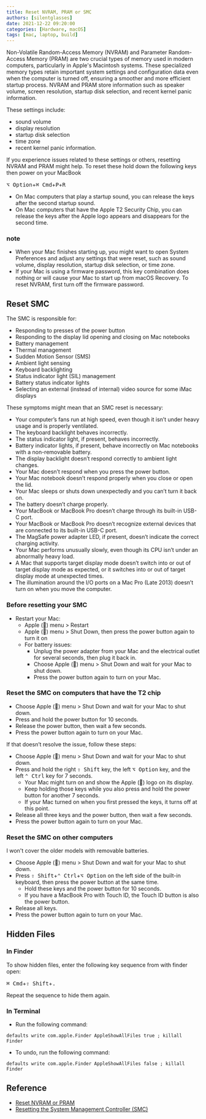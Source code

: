 ```yaml
---
title: Reset NVRAM, PRAM or SMC
authors: [silentglasses]
date: 2021-12-22 09:20:00
categories: [Hardware, macOS]
tags: [mac, laptop, build]
---
```


Non-Volatile Random-Access Memory (NVRAM) and Parameter Random-Access Memory (PRAM) are two crucial types of memory used in modern computers, particularly in Apple's Macintosh systems. These specialized memory types retain important system settings and configuration data even when the computer is turned off, ensuring a smoother and more efficient startup process. NVRAM and PRAM store information such as speaker volume, screen resolution, startup disk selection, and recent kernel panic information.
<!-- more -->

These settings include:

-  sound volume
-  display resolution
-  startup disk selection
-  time zone
-  recent kernel panic information.

If you experience issues related to these settings or others, resetting NVRAM and PRAM might help. To reset these hold down the following keys then power on your MacBook

<kbd>⌥ Option</kbd>+<kbd>⌘ Cmd</kbd>+<kbd>P</kbd>+<kbd>R</kbd>

-  On Mac computers that play a startup sound, you can release the keys after the second startup sound.
-  On Mac computers that have the Apple T2 Security Chip, you can release the keys after the Apple logo appears and disappears for the second time.

### note

-  When your Mac finishes starting up, you might want to open System Preferences and adjust any settings that were reset, such as sound volume, display resolution, startup disk selection, or time zone.
-  If your Mac is using a firmware password, this key combination does nothing or will cause your Mac to start up from macOS Recovery. To reset NVRAM, first turn off the firmware password.

## Reset SMC

The SMC is responsible for:

-  Responding to presses of the power button
-  Responding to the display lid opening and closing on Mac notebooks
-  Battery management
-  Thermal management
-  Sudden Motion Sensor (SMS)
-  Ambient light sensing
-  Keyboard backlighting
-  Status indicator light (SIL) management
-  Battery status indicator lights
-  Selecting an external (instead of internal) video source for some iMac displays

These symptoms might mean that an SMC reset is necessary:

-  Your computer’s fans run at high speed, even though it isn’t under heavy usage and is properly ventilated.
-  The keyboard backlight behaves incorrectly.
-  The status indicator light, if present, behaves incorrectly.
-  Battery indicator lights, if present, behave incorrectly on Mac notebooks with a non-removable battery.
-  The display backlight doesn’t respond correctly to ambient light changes.
-  Your Mac doesn’t respond when you press the power button.
-  Your Mac notebook doesn’t respond properly when you close or open the lid.
-  Your Mac sleeps or shuts down unexpectedly and you can’t turn it back on.
-  The battery doesn’t charge properly.
-  Your MacBook or MacBook Pro doesn’t charge through its built-in USB-C port.
-  Your MacBook or MacBook Pro doesn’t recognize external devices that are connected to its built-in USB-C port.
-  The MagSafe power adapter LED, if present, doesn’t indicate the correct charging activity.
-  Your Mac performs unusually slowly, even though its CPU isn’t under an abnormally heavy load.
-  A Mac that supports target display mode doesn’t switch into or out of target display mode as expected, or it switches into or out of target display mode at unexpected times.
-  The illumination around the I/O ports on a Mac Pro (Late 2013) doesn’t turn on when you move the computer.

### Before resetting your SMC

-  Restart your Mac:  
    -  Apple () menu > Restart
    -  Apple () menu > Shut Down, then press the power button again to turn it on
    -  For battery issues:
        -  Unplug the power adapter from your Mac and the electrical outlet for several seconds, then plug it back in.
        -  Choose Apple () menu > Shut Down and wait for your Mac to shut down.
        -  Press the power button again to turn on your Mac.

### Reset the SMC on computers that have the T2 chip

-  Choose Apple () menu > Shut Down and wait for your Mac to shut down.
-  Press and hold the power button for 10 seconds.
-  Release the power button, then wait a few seconds.
-  Press the power button again to turn on your Mac.

If that doesn’t resolve the issue, follow these steps:

-  Choose Apple () menu > Shut Down and wait for your Mac to shut down.
-  Press and hold the right <kbd>⇧ Shift</kbd> key, the left <kbd>⌥ Option</kbd> key, and the left <kbd>⌃ Ctrl</kbd> key for 7 seconds.
    -  Your Mac might turn on and show the Apple () logo on its display.
    -  Keep holding those keys while you also press and hold the power button for another 7 seconds.
    -  If your Mac turned on when you first pressed the keys, it turns off at this point.
-  Release all three keys and the power button, then wait a few seconds.
-  Press the power button again to turn on your Mac.

### Reset the SMC on other computers

I won't cover the older models with removable batteries.

-  Choose Apple () menu > Shut Down and wait for your Mac to shut down.
-  Press <kbd>⇧ Shift</kbd>+<kbd>⌃ Ctrl</kbd>+<kbd>⌥ Option</kbd> on the left side of the built-in keyboard, then press the power button at the same time.
    -  Hold these keys and the power button for 10 seconds.
    -  If you have a MacBook Pro with Touch ID, the Touch ID button is also the power button.
-  Release all keys.
-  Press the power button again to turn on your Mac.

## Hidden Files

### In Finder

To show hidden files, enter the following key sequence from with finder open:

<kbd>⌘ Cmd</kbd>+<kbd>⇧ Shift</kbd>+<kbd>.</kbd>

Repeat the sequence to hide them again.

### In Terminal

-  Run the following command:

```
defaults write com.apple.Finder AppleShowAllFiles true ; killall Finder
```

-  To undo, run the following command:

```
defaults write com.apple.Finder AppleShowAllFiles false ; killall Finder
```

## Reference

-  [Reset NVRAM or PRAM](https://support.apple.com/en-gb/HT204063)
-  [Resetting the System Management Controller (SMC)](https://support.apple.com/en-gb/HT201295)

